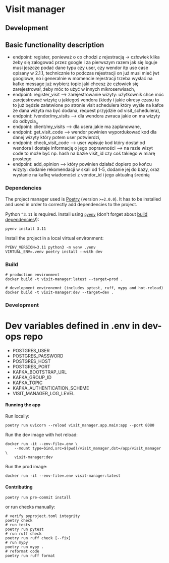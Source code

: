 # Visit manager

## Development

## Basic functionality description
- endpoint: register, ponieważ o co chodzi z rejestracją -> człowiek klika żeby się zalogować przez google i za pierwszym razem jak się loguje musi jeszcze podać dane typu czy user, czy wendor itp use case opisany w 2.1.1, technicznie to podczas rejestracji on już musi mieć jwt googlowe, no i generalnie w momencie rejestracji trzeba wysłać na kafke message już wybierz topic jaki chcesz że człowiek się zarejestrował, żeby móc to użyć w innych mikroserwisach,
- endpoint: register_visit --> zarejestrowanie wizyty: użytkownik chce móc zarejestrować wizytę u jakiegoś vendora (kiedy i jakie okresy czasu to to już będzie załatwione po stronie visit schedulera który wyśle na kafce że dana wizyta ma być dodana, request przyjdzie od visit_schedulera),
- endpoint: /vendor/my_visits --> dla wendora zwraca jakie on ma wizyty do odbycia,,
- endpoint: client/my_visits -->  dla usera jakie ma zaplanowane,
- endpoint: get_visit_code --> wendor powinien wypordukować kod dla danej wizyty który potem user potwierdzi,
- endpoint: check_visit_code --> user wpisuje kod który dostał od wendora i dostaje informację o jego poprawności --> na razie wizyt code to może być np. hash na bazie visit_id czy coś takiego w miarę prostego
- endpoint: add_opinion --> który powinien działać dopiero po końcu wizyty: dodanie rekomendacji w skali od 1-5, dodanie jej do bazy, oraz wysłanie na kafkę wiadomości z vendor_id i jego aktualną średnią


### Dependencies

The project manager used is [Poetry](https://python-poetry.org/) (version `>=2.0.0`).
It has to be installed and used in order to correctly add dependencies to the project.

Python `^3.11` is required. Install using [`pyenv`](https://github.com/pyenv/pyenv) (don't forget about [build dependencies](https://github.com/pyenv/pyenv)!):

```shell
pyenv install 3.11
```

Install the project in a local virtual environment:
```shell
PYENV_VERSION=3.11 python3 -m venv .venv
VIRTUAL_ENV=.venv poetry install --with dev
```

### Build

```shell
# production environment
docker build -t visit-manager:latest --target=prod .

# development environemnt (includes pytest, ruff, mypy and hot-reload)
docker build -t visit-manager:dev --target=dev .
```

### Development

# Dev variables defined in .env in dev-ops repo

- POSTGRES_USER
- POSTGRES_PASSWORD
- POSTGRES_HOST
- POSTGRES_PORT
- KAFKA_BOOTSTRAP_URL
- KAFKA_GROUP_ID
- KAFKA_TOPIC
- KAFKA_AUTHENTICATION_SCHEME
- VISIT_MANAGER_LOG_LEVEL

#### Running the app

Run locally:

```shell
poetry run uvicorn --reload visit_manager.app.main:app --port 8080
 ```

Run the dev image with hot reload:

```shell
docker run -it --env-file=.env \
    --mount type=bind,src=$(pwd)/visit_manager,dst=/app/visit_manager \
    visit-manager:dev
```

Run the prod image:

```shell
docker run -it --env-file=.env visit-manager:latest
```

#### Contributing

```shell
poetry run pre-commit install
```

or run checks manually:

```shell
# verify pyproject.toml integrity
poetry check
# run tests
poetry run pytest
# run ruff check
poetry run ruff check [--fix]
# run mypy
poetry run mypy .
# reformat code
poetry run ruff format
```
